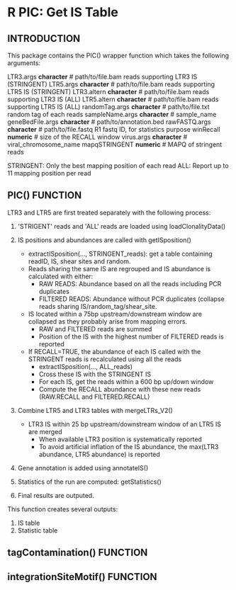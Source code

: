 # R PIC: Get IS Table

## INTRODUCTION

This package contains the PIC() wrapper function which takes the following arguments:

LTR3.args		**character**	# path/to/file.bam reads supporting LTR3 IS (STRINGENT)
LTR5.args		**character**	# path/to/file.bam reads supporting LTR5 IS (STRINGENT)
LTR3.altern		**character**	# path/to/file.bam reads supporting LTR3 IS (ALL)
LTR5.altern		**character**	# path/to/file.bam reads supporting LTR5 IS (ALL)
randomTag.args  	**character**	# path/to/file.txt random tag of each reads
sampleName.args		**character**	# sample_name
geneBedFile.args 	**character**	# path/to/annotation.bed
rawFASTQ.args 		**character**	# path/to/file.fastq R1 fastq ID, for statistics purpose
winRecall 		**numeric**	# size of the RECALL window
virus.args 		**character**	# viral_chromosome_name
mapqSTRINGENT 		**numeric**	# MAPQ of stringent reads

STRINGENT: Only the best mapping position of each read
ALL: Report up to 11 mapping position per read

## PIC() FUNCTION

LTR3 and LTR5 are first treated separately with the following process:

1. 'STRIGENT' reads and 'ALL' reads are loaded using loadClonalityData()
2. IS positions and abundances are called with getISposition()

	* extractISposition(..., STRINGENT_reads): get a table containing readID, IS, shear sites and random.
	* Reads sharing the same IS are regrouped and IS abundance is calculated with either:
		* RAW READS: Abundance based on all the reads including PCR duplicates
		* FILTERED READS: Abundance without PCR duplicates (collapse reads sharing IS/random_tag/shear_site.
	* IS located within a 75bp upstream/downstream window are collapsed as they probably arise from mapping errors.
		* RAW and FILTERED reads are summed
		* Position of the IS with the highest number of FILTERED reads is reported
	* If RECALL=TRUE, the abundance of each IS called with the STRINGENT reads is recalculated using all the reads
		* extractISposition(..., ALL_reads)
		* Cross these IS with the STRINGENT IS
		* For each IS, get the reads within a 600 bp up/down window
		* Compute the RECALL abundance with these new reads (RAW.RECALL and FILTERED.RECALL)

3. Combine LTR5 and LTR3 tables with mergeLTRs_V2()

	* LTR3 IS within 25 bp upstream/downstream window of an LTR5 IS are merged
		* When available LTR3 position is systematically reported
		* To avoid artificial inflation of the IS abundance, the max(LTR3 abundance, LTR5 abundance) is reported

4. Gene annotation is added using annotateIS()

5. Statistics of the run are computed: getStatistics()

6. Final results are outputed.


This function creates several outputs:

1. IS table
2. Statistic table


## tagContamination() FUNCTION

## integrationSiteMotif() FUNCTION
